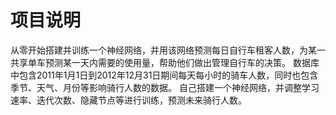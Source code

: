 # 项目说明
从零开始搭建并训练一个神经网络，并用该网络预测每日自行车租客人数，为某一共享单车预测某一天内需要的使用量，帮助他们做出管理自行车的决策。
数据库中包含2011年1月1日到2012年12月31日期间每天每小时的骑车人数，同时也包含季节、天气、月份等影响骑行人数的数据。
自己搭建一个神经网络，并调整学习速率、迭代次数、隐藏节点等进行训练，预测未来骑行人数。
